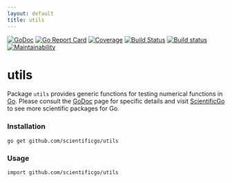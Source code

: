 ```yaml
---
layout: default
title: utils
---
```


[![GoDoc](https://godoc.org/github.com/scientificgo/utils?status.svg)](https://godoc.org/github.com/scientificgo/utils)
[![Go Report Card](https://goreportcard.com/badge/github.com/scientificgo/utils)](https://goreportcard.com/report/github.com/scientificgo/utils)
[![Coverage](https://codecov.io/gh/scientificgo/utils/branch/master/graph/badge.svg)](https://codecov.io/gh/scientificgo/utils)
[![Build Status](https://travis-ci.org/scientificgo/utils.svg?branch=master)](https://travis-ci.org/scientificgo/utils)
[![Build status](https://ci.appveyor.com/api/projects/status/cm9td3k3cwdtxrp5?svg=true)](https://ci.appveyor.com/project/jdparkinson93/utils)
[![Maintainability](https://api.codeclimate.com/v1/badges/25c1d01f0564034853f8/maintainability)](https://codeclimate.com/github/scientificgo/utils/maintainability)

# utils

Package `utils` provides generic functions for testing numerical functions in [Go](https://golang.org). Please consult the [GoDoc](https://godoc.org/github.com/scientificgo/utils) page for specific details and visit [ScientificGo](https://scientificgo.org) to see more scientific packages for Go.

### Installation

`go get github.com/scientificgo/utils`

### Usage

`import github.com/scientificgo/utils`
